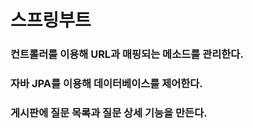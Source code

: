 # 스프링부트
### 컨트롤러를 이용해 URL과 매핑되는 메소드를 관리한다.
### 자바 JPA를 이용해 데이터베이스를 제어한다.
### 게시판에 질문 목록과 질문 상세 기능을 만든다.
